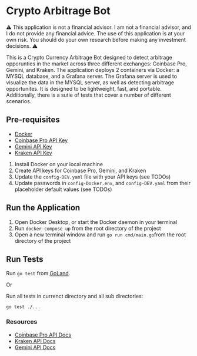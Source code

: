 # Crypto Arbitrage Bot

:warning: This application is not a financial advisor. I am not a financial advisor, and I do not provide any financial advice. The use of this application is at your own risk. You should do your own research before making any investment decisions. :warning:

This is a Crypto Currency Arbitrage Bot designed to detect arbitrage opporunties in the market across three different exchanges: Coinbase Pro, Gemini, and Kraken. The application deploys 2 containers via Docker: a MYSQL database, and a Grafana server. The Grafana server is used to visualize the data in the MYSQL server, as well as detecting arbitrage opportunites. It is designed to be lightweight, fast, and portable. Additionally, there is a sutie of tests that cover a number of different scenarios. 

## Pre-requisites
 * [Docker](https://docs.docker.com/get-docker/)
 * [Coinbase Pro API Key](https://help.coinbase.com/en/exchange/managing-my-account/how-to-create-an-api-key)
 * [Gemini API Key](https://support.gemini.com/hc/en-us/articles/360031080191-How-do-I-create-an-API-key-)
 * [Kraken API Key](https://support.kraken.com/hc/en-us/articles/360000919966-How-to-create-an-API-key)

1. Install Docker on your local machine
2. Create API keys for Coinbase Pro, Gemini, and Kraken
3. Update the `config-DEV.yaml` file with your API keys (see TODOs)
4. Update passwords in `config-Docker.env`, and `config-DEV.yaml` from their placeholder default values (see TODOs)

## Run the Application
1. Open Docker Desktop, or start the Docker daemon in your terminal
2. Run `docker-compose up` from the root directory of the project
3. Open a new terminal window and run `go run cmd/main.go`from the root directory of the project


## Run Tests
Run `go test` from [GoLand](https://www.jetbrains.com/go/).

Or

Run all tests in currenct directory and all sub directories:

`go test ./...`




### Resources
* [Coinbase Pro API Docs](https://docs.cloud.coinbase.com/exchange/reference/exchangerestapi_getaccounts)
* [Kraken API Docs](https://docs.kraken.com/rest/)
* [Gemini API Docs](https://docs.gemini.com/rest-api/)

